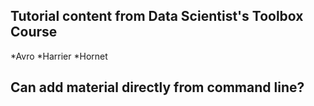 ## Tutorial content from Data Scientist's Toolbox Course

*Avro
*Harrier
*Hornet

## Can add material directly from command line? 


